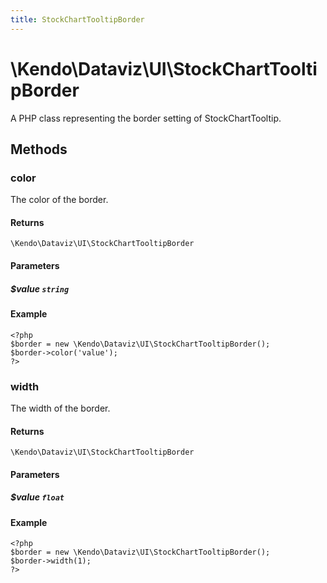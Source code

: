 ```yaml
---
title: StockChartTooltipBorder
---
```


# \Kendo\Dataviz\UI\StockChartTooltipBorder

A PHP class representing the border setting of StockChartTooltip.


## Methods

### color
The color of the border.

#### Returns
`\Kendo\Dataviz\UI\StockChartTooltipBorder`

#### Parameters

##### $value `string`



#### Example 
    <?php
    $border = new \Kendo\Dataviz\UI\StockChartTooltipBorder();
    $border->color('value');
    ?>

### width
The width of the border.

#### Returns
`\Kendo\Dataviz\UI\StockChartTooltipBorder`

#### Parameters

##### $value `float`



#### Example 
    <?php
    $border = new \Kendo\Dataviz\UI\StockChartTooltipBorder();
    $border->width(1);
    ?>

